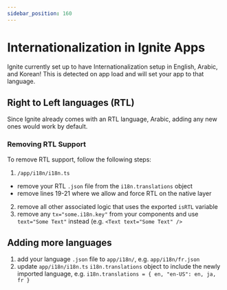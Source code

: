 ```yaml
---
sidebar_position: 160
---
```


# Internationalization in Ignite Apps

Ignite currently set up to have Internationalization setup in English, Arabic, and Korean! This is detected on app load and will set your app to that language.

## Right to Left languages (RTL)

Since Ignite already comes with an RTL language, Arabic, adding any new ones would work by default.

### Removing RTL Support

To remove RTL support, follow the following steps:

1. `/app/i18n/i18n.ts`

- remove your RTL `.json` file from the `i18n.translations` object
- remove lines 19-21 where we allow and force RTL on the native layer

2. remove all other associated logic that uses the exported `isRTL` variable
3. remove any `tx="some.i18n.key"` from your components and use `text="Some Text"` instead
   (e.g. `<Text text="Some Text" />`

## Adding more languages

1. add your language `.json` file to `app/i18n/`, e.g. `app/i18n/fr.json`
2. update `app/i18n/i18n.ts` `i18n.translations` object to include the newly imported language, e.g. `i18n.translations = { en, "en-US": en, ja, fr }`
